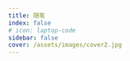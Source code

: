 ```yaml
---
title: 随笔
index: false
# icon: laptop-code
sidebar: false
cover: /assets/images/cover2.jpg
---
```


<Catalog />
